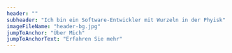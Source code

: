 ```yaml
---
header: ""
subheader: "Ich bin ein Software-Entwickler mit Wurzeln in der Phyisk"
imageFileName: "header-bg.jpg"
jumpToAnchor: "Über Mich"
jumpToAnchorText: "Erfahren Sie mehr"
---
```

